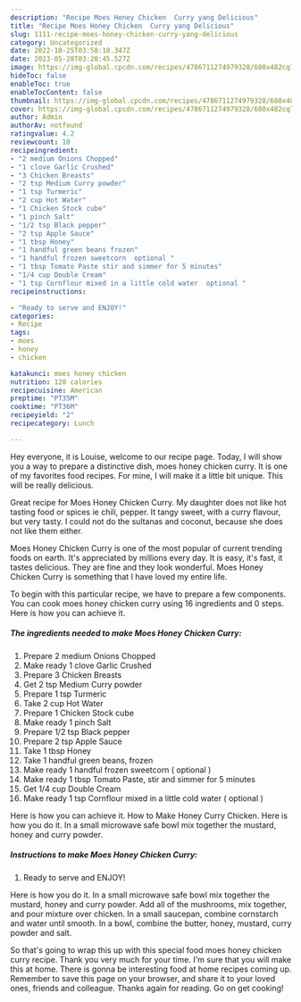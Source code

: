```yaml
---
description: "Recipe Moes Honey Chicken  Curry yang Delicious"
title: "Recipe Moes Honey Chicken  Curry yang Delicious"
slug: 1111-recipe-moes-honey-chicken-curry-yang-delicious
category: Uncategorized
date: 2022-10-25T03:58:18.347Z
date: 2023-05-28T03:20:45.527Z
image: https://img-global.cpcdn.com/recipes/4786711274979328/680x482cq70/moes-honey-chicken-curry-recipe-main-photo.jpg
hideToc: false
enableToc: true
enableTocContent: false
thumbnail: https://img-global.cpcdn.com/recipes/4786711274979328/680x482cq70/moes-honey-chicken-curry-recipe-main-photo.jpg
cover: https://img-global.cpcdn.com/recipes/4786711274979328/680x482cq70/moes-honey-chicken-curry-recipe-main-photo.jpg
author: Admin
authorAv: notfound
ratingvalue: 4.2
reviewcount: 10
recipeingredient:
- "2 medium Onions Chopped"
- "1 clove Garlic Crushed"
- "3 Chicken Breasts"
- "2 tsp Medium Curry powder"
- "1 tsp Turmeric"
- "2 cup Hot Water"
- "1 Chicken Stock cube"
- "1 pinch Salt"
- "1/2 tsp Black pepper"
- "2 tsp Apple Sauce"
- "1 tbsp Honey"
- "1 handful green beans frozen"
- "1 handful frozen sweetcorn  optional "
- "1 tbsp Tomato Paste stir and simmer for 5 minutes"
- "1/4 cup Double Cream"
- "1 tsp Cornflour mixed in a little cold water  optional "
recipeinstructions:

- "Ready to serve and ENJOY!"
categories:
- Recipe
tags:
- moes
- honey
- chicken

katakunci: moes honey chicken 
nutrition: 120 calories
recipecuisine: American
preptime: "PT35M"
cooktime: "PT36M"
recipeyield: "2"
recipecategory: Lunch

---
```



Hey everyone, it is Louise, welcome to our recipe page. Today, I will show you a way to prepare a distinctive dish, moes honey chicken  curry. It is one of my favorites food recipes. For mine, I will make it a little bit unique. This will be really delicious.

Great recipe for Moes Honey Chicken Curry. My daughter does not like hot tasting food or spices ie chili, pepper. It tangy sweet, with a curry flavour, but very tasty. I could not do the sultanas and coconut, because she does not like them either.

Moes Honey Chicken  Curry is one of the most popular of current trending foods on earth. It's appreciated by millions every day. It is easy, it's fast, it tastes delicious. They are fine and they look wonderful. Moes Honey Chicken  Curry is something that I have loved my entire life.


To begin with this particular recipe, we have to prepare a few components. You can cook moes honey chicken  curry using 16 ingredients and 0 steps. Here is how you can achieve it.

<!--inarticleads1-->

##### The ingredients needed to make Moes Honey Chicken  Curry:

1. Prepare 2 medium Onions Chopped
1. Make ready 1 clove Garlic Crushed
1. Prepare 3 Chicken Breasts
1. Get 2 tsp Medium Curry powder
1. Prepare 1 tsp Turmeric
1. Take 2 cup Hot Water
1. Prepare 1 Chicken Stock cube
1. Make ready 1 pinch Salt
1. Prepare 1/2 tsp Black pepper
1. Prepare 2 tsp Apple Sauce
1. Take 1 tbsp Honey
1. Take 1 handful green beans, frozen
1. Make ready 1 handful frozen sweetcorn ( optional )
1. Make ready 1 tbsp Tomato Paste, stir and simmer for 5 minutes
1. Get 1/4 cup Double Cream
1. Make ready 1 tsp Cornflour mixed in a little cold water ( optional )


Here is how you can achieve it. How to Make Honey Curry Chicken. Here is how you do it. In a small microwave safe bowl mix together the mustard, honey and curry powder. 

<!--inarticleads2-->

##### Instructions to make Moes Honey Chicken  Curry:


1. Ready to serve and ENJOY!

Here is how you do it. In a small microwave safe bowl mix together the mustard, honey and curry powder. Add all of the mushrooms, mix together, and pour mixture over chicken. In a small saucepan, combine cornstarch and water until smooth. In a bowl, combine the butter, honey, mustard, curry powder and salt. 

So that's going to wrap this up with this special food moes honey chicken  curry recipe. Thank you very much for your time. I'm sure that you will make this at home. There is gonna be interesting food at home recipes coming up. Remember to save this page on your browser, and share it to your loved ones, friends and colleague. Thanks again for reading. Go on get cooking!
